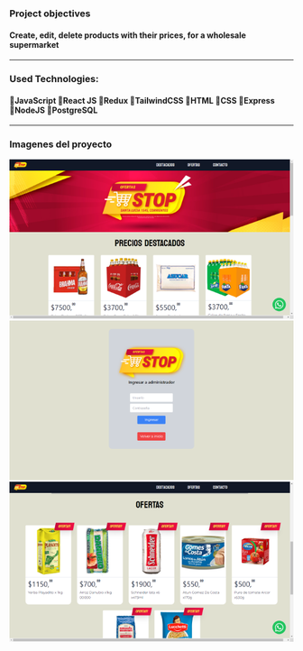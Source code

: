 ### Project objectives
#### Create, edit, delete products with their prices, for a wholesale supermarket
---

### Used Technologies:
#### 🔹JavaScript 🔹React JS 🔹Redux 🔹TailwindCSS 🔹HTML 🔹CSS 🔹Express 🔹NodeJS 🔹PostgreSQL
---

### Imagenes del proyecto

![Home](./src/assets/stop-1.png)
![Login](./src/assets/stop-2.png)
![Productos en oferta](./src/assets/stop-3.png)
